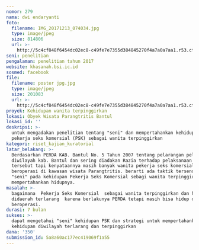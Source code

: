 ```yaml
---
nomor: 279
nama: dwi endaryanti
foto:
  filename: IMG_20171213_074034.jpg
  type: image/jpeg
  size: 814806
  url: >-
    http://5c4cf848f6454dc02ec8-c49fe7e7355d384845270f4a7a0a7aa1.r53.cf2.rackcdn.com/20c0d598-36bd-4ba0-9b78-1fced2daa434/IMG_20171213_074034.jpg
seni: penelitian
pengalaman: penelitian tahun 2017
website: khasanah.bsi.ic.id
sosmed: facebook
file:
  filename: poster jpg.jpg
  type: image/jpeg
  size: 201083
  url: >-
    http://5c4cf848f6454dc02ec8-c49fe7e7355d384845270f4a7a0a7aa1.r53.cf2.rackcdn.com/c855baad-5806-4fe6-a28e-24f18ae7ddb0/poster%20jpg.jpg
proyek: Kehidupan wanita terpinggirkan
lokasi: Obyek Wisata Parangtritis Bantul
lokasi_id: ''
deskripsi: >-
  untuk mengadakan penelitian tentang "seni" dan mempertahankan kehidupan  bagi
  pekerja seks komersial (PSK) sebagai wanita terpinggirkan 
kategori: riset_kajian_kuratorial
latar_belakang: >-
  Berdasarkan PERDA KAB. Bantul No. 5 Tahun 2007 tentang pelarangan pelacuran
  diwilayah kab. Bantul dan sering diadakan Razia terhadap pelaksanaan peraturan
  tersebut tapi kenyataannya masih banyak wanita pekerja seks komersial yang
  beroperasi di kawasan wisata Parangtritis. berarti ada taktik tersendiri dan
  "seni" pada kehidupan Pekerja Seks Komersial sebagi wanita terpinggirkan untuk
  mempertahankan hidupnya.
masalah: >-
  bagaimana  Pekerja Seks Komersial  sebagai wanita terpinggirkan dan hidup
  didaerah terlarang  karena berlakunya PERDA tetapi masih bisa hidup dan
  beroperasi. 
durasi: 7 bulan
sukses: >-
  dapat mengetahui "seni" kehidupan PSK dan strategi untuk mempertahankan
  kehidupan diwilayah terlarang dan terpinggirkan
dana: '350'
submission_id: 5a8a60ac177ec419069f1a55
---
```

